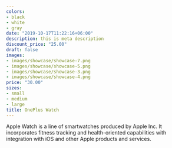 ```yaml
---
colors:
- black
- white
- gray
date: "2019-10-17T11:22:16+06:00"
description: this is meta description
discount_price: "25.00"
draft: false
images:
- images/showcase/showcase-7.png
- images/showcase/showcase-5.png
- images/showcase/showcase-3.png
- images/showcase/showcase-4.png
price: "30.00"
sizes:
- small
- medium
- large
title: OnePlus Watch
---
```


Apple Watch is a line of smartwatches produced by Apple Inc. It incorporates fitness tracking and health-oriented capabilities with integration with iOS and other Apple products and services.
